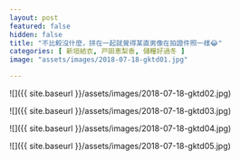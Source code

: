 ```yaml
---
layout: post
featured: false
hidden: false
title: "不比較沒什麼，拼在一起就覺得某直男像在拍證件照一樣😂"
categories: [ 新垣結衣, 戸田恵梨香, 儲糧好過冬 ]
image: "assets/images/2018-07-18-gktd01.jpg"

---
```

![]({{ site.baseurl }}/assets/images/2018-07-18-gktd02.jpg)

![]({{ site.baseurl }}/assets/images/2018-07-18-gktd03.jpg)

![]({{ site.baseurl }}/assets/images/2018-07-18-gktd04.jpg)

![]({{ site.baseurl }}/assets/images/2018-07-18-gktd05.jpg)
